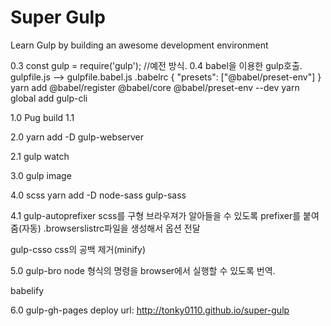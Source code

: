# Super Gulp

Learn Gulp by building an awesome development environment


0.3 const gulp = require('gulp'); //예전 방식.
0.4 babel을 이용한 gulp호출.
gulpfile.js --> gulpfile.babel.js
.babelrc
    {
        "presets": ["@babel/preset-env"]
    }
yarn add @babel/register @babel/core @babel/preset-env --dev
yarn global add gulp-cli


1.0 Pug build
1.1

2.0
yarn add -D gulp-webserver

2.1 
gulp watch

3.0
gulp image

4.0
scss
yarn add -D node-sass gulp-sass


4.1 
gulp-autoprefixer
scss를 구형 브라우져가 알아들을 수 있도록 prefixer를 붙여줌(자동)
.browserslistrc파일을 생성해서 옵션 전달

gulp-csso
css의 공백 제거(minify)


5.0
gulp-bro
node 형식의 명령을 browser에서 실행할 수 있도록 번역.

babelify


6.0
gulp-gh-pages
deploy url: http://tonky0110.github.io/super-gulp
